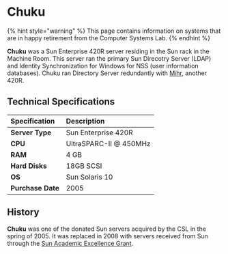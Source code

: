 # Chuku

{% hint style="warning" %}
This page contains information on systems that are in happy retirement from the Computer Systems Lab.
{% endhint %}

**Chuku** was a Sun Enterprise 420R server residing in the Sun rack in the Machine Room. This server ran the primary Sun Direcotry Server \(LDAP\) and Identity Synchronization for Windows for NSS \(user information databases\). Chuku ran Directory Server redundantly with [Mihr](mihr.md), another 420R.

## Technical Specifications

| Specification | Description |
| :--- | :--- |
| **Server Type** | Sun Enterprise 420R |
| **CPU** | UltraSPARC-II @ 450MHz |
| **RAM** | 4 GB |
| **Hard Disks** | 18GB SCSI |
| **OS** | Sun Solaris 10 |
| **Purchase Date** | 2005 |

## History

**Chuku** was one of the donated Sun servers acquired by the CSL in the spring of 2005. It was replaced in 2008 with servers received from Sun through the [Sun Academic Excellence Grant](../history/2008-sun-aeg.md).

